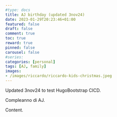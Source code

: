 ```yaml
---
#type: docs
title: AJ birthday (updated 3nov24)
date: 2023-01-29T20:23:46+01:00
featured: false
draft: false
comment: true
toc: true
reward: true
pinned: false
carousel: false
#series:
categories: [personal]
tags: [AJ, family]
images:
- /images/riccardo/riccardo-kids-christmas.jpeg
---
```


Updated 3nov24 to test HugoBootstrap CICD.

Compleanno di AJ.

<!--more-->

Content.
